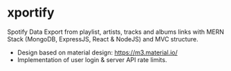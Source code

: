 # xportify
Spotify Data Export from playlist, artists, tracks and albums links with MERN Stack (MongoDB, ExpressJS, React & NodeJS) and MVC structure.
- Design based on material design: https://m3.material.io/
- Implementation of user login & server API rate limits.
